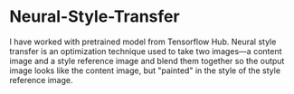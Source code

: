 # Neural-Style-Transfer

I have worked with pretrained model from Tensorflow Hub.
Neural style transfer is an optimization technique used to take two images—a content image and a style reference image and blend them together so the output image looks like the content image, but "painted" in the style of the style reference image.
